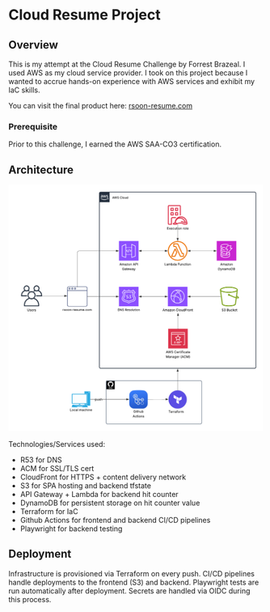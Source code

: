 # Cloud Resume Project

## Overview
This is my attempt at the Cloud Resume Challenge by Forrest Brazeal. I used AWS as my cloud service provider. 
I took on this project because I wanted to accrue hands-on experience with AWS services and exhibit my IaC skills. 

You can visit the final product here: [rsoon-resume.com](https://rsoon-resume.com)

### Prerequisite 
Prior to this challenge, I earned the AWS SAA-CO3 certification. 

## Architecture
![img](crc_architecture.png)

Technologies/Services used:
- R53 for DNS
- ACM for SSL/TLS cert
- CloudFront for HTTPS + content delivery network
- S3 for SPA hosting and backend tfstate
- API Gateway + Lambda for backend hit counter
- DynamoDB for persistent storage on hit counter value
- Terraform for IaC
- Github Actions for frontend and backend CI/CD pipelines
- Playwright for backend testing

## Deployment
Infrastructure is provisioned via Terraform on every push. CI/CD pipelines handle deployments to the frontend (S3) and backend. Playwright tests are run automatically after deployment. Secrets are handled via OIDC during this process. 


